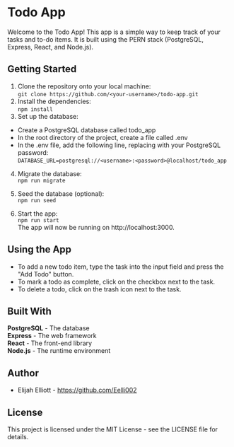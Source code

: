# Todo App  
Welcome to the Todo App! This app is a simple way to keep track of your tasks and to-do items. It is built using the PERN stack (PostgreSQL, Express, React, and Node.js).  

## Getting Started  
1. Clone the repository onto your local machine:  
`git clone https://github.com/<your-username>/todo-app.git`  
2. Install the dependencies:  
`npm install`  
3. Set up the database:  
* Create a PostgreSQL database called todo_app  
* In the root directory of the project, create a file called .env  
* In the .env file, add the following line, replacing <password> with your PostgreSQL password:  
`DATABASE_URL=postgresql://<username>:<password>@localhost/todo_app`  

4. Migrate the database:  
`npm run migrate`  

5. Seed the database (optional):  
`npm run seed`  

6. Start the app:  
`npm run start`  
The app will now be running on http://localhost:3000.  

## Using the App  
* To add a new todo item, type the task into the input field and press the "Add Todo" button.
* To mark a todo as complete, click on the checkbox next to the task.
* To delete a todo, click on the trash icon next to the task.

## Built With  
**PostgreSQL** - The database  
**Express** - The web framework  
**React** - The front-end library  
**Node.js** - The runtime environment  

## Author  
* Elijah Elliott - https://github.com/Eelli002


## License
This project is licensed under the MIT License - see the LICENSE file for details.